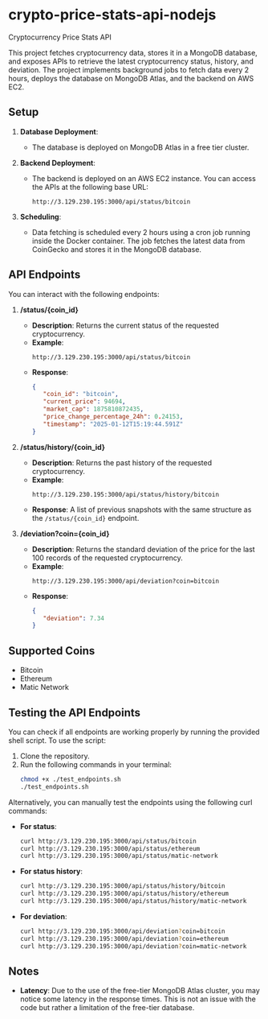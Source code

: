 # crypto-price-stats-api-nodejs

Cryptocurrency Price Stats API

This project fetches cryptocurrency data, stores it in a MongoDB database, and exposes APIs to retrieve the latest cryptocurrency status, history, and deviation. The project implements background jobs to fetch data every 2 hours, deploys the database on MongoDB Atlas, and the backend on AWS EC2.

## Setup

1. **Database Deployment**:
    - The database is deployed on MongoDB Atlas in a free tier cluster.

2. **Backend Deployment**:
    - The backend is deployed on an AWS EC2 instance. You can access the APIs at the following base URL:
      ```
      http://3.129.230.195:3000/api/status/bitcoin
      ```

3. **Scheduling**:
    - Data fetching is scheduled every 2 hours using a cron job running inside the Docker container. The job fetches the latest data from CoinGecko and stores it in the MongoDB database.

## API Endpoints

You can interact with the following endpoints:

1. **/status/{coin_id}**
    - **Description**: Returns the current status of the requested cryptocurrency.
    - **Example**:
      ```
      http://3.129.230.195:3000/api/status/bitcoin
      ```
    - **Response**:
      ```json
      {
         "coin_id": "bitcoin",
         "current_price": 94694,
         "market_cap": 1875810872435,
         "price_change_percentage_24h": 0.24153,
         "timestamp": "2025-01-12T15:19:44.591Z"
      }
      ```

2. **/status/history/{coin_id}**
    - **Description**: Returns the past history of the requested cryptocurrency.
    - **Example**:
      ```
      http://3.129.230.195:3000/api/status/history/bitcoin
      ```
    - **Response**: A list of previous snapshots with the same structure as the `/status/{coin_id}` endpoint.

3. **/deviation?coin={coin_id}**
    - **Description**: Returns the standard deviation of the price for the last 100 records of the requested cryptocurrency.
    - **Example**:
      ```
      http://3.129.230.195:3000/api/deviation?coin=bitcoin
      ```
    - **Response**:
      ```json
      {
         "deviation": 7.34
      }
      ```

## Supported Coins

- Bitcoin
- Ethereum
- Matic Network

## Testing the API Endpoints

You can check if all endpoints are working properly by running the provided shell script. To use the script:

1. Clone the repository.
2. Run the following commands in your terminal:
    ```bash
    chmod +x ./test_endpoints.sh
    ./test_endpoints.sh
    ```

Alternatively, you can manually test the endpoints using the following curl commands:

- **For status**:
  ```bash
  curl http://3.129.230.195:3000/api/status/bitcoin
  curl http://3.129.230.195:3000/api/status/ethereum
  curl http://3.129.230.195:3000/api/status/matic-network
  ```

- **For status history**:
  ```bash
  curl http://3.129.230.195:3000/api/status/history/bitcoin
  curl http://3.129.230.195:3000/api/status/history/ethereum
  curl http://3.129.230.195:3000/api/status/history/matic-network
  ```

- **For deviation**:
  ```bash
  curl http://3.129.230.195:3000/api/deviation?coin=bitcoin
  curl http://3.129.230.195:3000/api/deviation?coin=ethereum
  curl http://3.129.230.195:3000/api/deviation?coin=matic-network
  ```

## Notes

- **Latency**: Due to the use of the free-tier MongoDB Atlas cluster, you may notice some latency in the response times. This is not an issue with the code but rather a limitation of the free-tier database.
